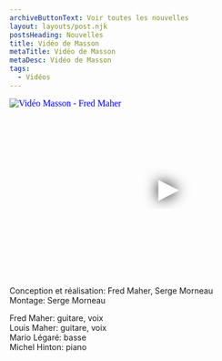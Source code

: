 ```yaml
---
archiveButtonText: Voir toutes les nouvelles
layout: layouts/post.njk
postsHeading: Nouvelles
title: Vidéo de Masson
metaTitle: Vidéo de Masson
metaDesc: Vidéo de Masson
tags:
  - Vidéos
---
```



<iframe
  width="560"
  height="315"
  src="https://www.youtube.com/embed/FHQvDnJYp64"
  srcdoc="<style>*{padding:0;margin:0;overflow:hidden}html,body{height:100%}img,span{position:absolute;width:100%;top:0;bottom:0;margin:auto}span{height:1.5em;text-align:center;font:48px/1.5 sans-serif;color:white;text-shadow:0 0 0.5em black}</style><a href=https://www.youtube.com/embed/FHQvDnJYp64?autoplay=1><img src=https://i.ytimg.com/vi/FHQvDnJYp64/maxresdefault.jpg alt='Vidéo Masson - Fred Maher'><span>▶</span></a>"
  frameborder="0"
  allow="accelerometer; autoplay; encrypted-media; gyroscope; picture-in-picture"
  allowfullscreen
  title="Vidéo Masson - Fred Maher"
></iframe>
<p>Conception et réalisation: Fred Maher, Serge Morneau<br>  
Montage: Serge Morneau</p>

<p>Fred Maher: guitare, voix<br>
Louis Maher: guitare, voix<br>
Mario Légaré: basse<br>
Michel Hinton: piano<p>
